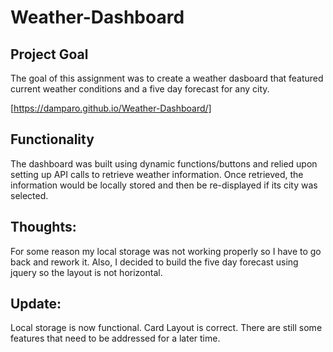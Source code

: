 # Weather-Dashboard

## Project Goal

The goal of this assignment was to create a weather dasboard that featured current weather conditions and a five day forecast for any city.

[https://damparo.github.io/Weather-Dashboard/]

## Functionality

The dashboard was built using dynamic functions/buttons and relied upon setting up API calls to retrieve weather information.  Once retrieved, the information would be locally stored and then be re-displayed if its city was selected.

## Thoughts:
For some reason my local storage was not working properly so I have to go back and rework it.  Also, I decided to build the five day forecast using jquery so the layout is not horizontal.

## Update:
Local storage is now functional.  Card Layout is correct.  There are still some features that need to be addressed for a later time.
